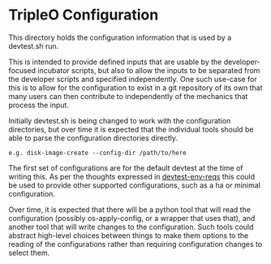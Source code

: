 TripleO Configuration
=====================

This directory holds the configuration information that is used by a devtest.sh run.

This is intended to provide defined inputs that are usable by the developer-focused
incubator scripts, but also to allow the inputs to be separated from the developer
scripts and specified independently.  One such use-case for this is to allow for the
configuration to exist in a git repository of its own that many users can then
contribute to independently of the mechanics that process the input.

Initially devtest.sh is being changed to work with the configuration directories,
but over time it is expected that the individual tools should be able to parse the
configuration directories directly.

    e.g. disk-image-create --config-dir /path/to/here

The first set of configurations are for the default devtest at the time of writing
this.  As per the thoughts expressed in [devtest-env-reqs][1] this could be used to
provide other supported configurations, such as a ha or minimal configuration.

Over time, it is expected that there will be a python tool that will read the
configuration (possibly os-apply-config, or a wrapper that uses that), and
another tool that will write changes to the configuration.  Such tools could
abstract high-level choices between things to make them options to the reading of the
configurations rather than requiring configuration changes to select them.

[1]: https://etherpad.openstack.org/p/devtest-env-reqs
